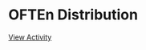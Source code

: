 # OFTEn Distribution

[View Activity](https://pair-code.github.io/datacardsplaybook/activities/often-distribution)
